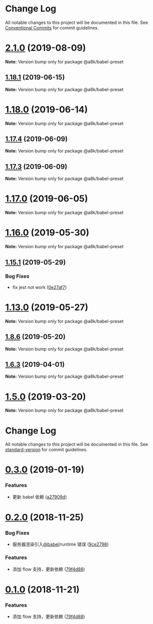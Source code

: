 # Change Log

All notable changes to this project will be documented in this file.
See [Conventional Commits](https://conventionalcommits.org) for commit guidelines.

# [2.1.0](https://github.com/hxfdarling/a8k/compare/v2.0.0...v2.1.0) (2019-08-09)

**Note:** Version bump only for package @a8k/babel-preset

## [1.18.1](https://github.com/hxfdarling/a8k/compare/v1.18.0...v1.18.1) (2019-06-15)

**Note:** Version bump only for package @a8k/babel-preset

# [1.18.0](https://github.com/hxfdarling/a8k/compare/v1.17.4...v1.18.0) (2019-06-14)

**Note:** Version bump only for package @a8k/babel-preset

## [1.17.4](https://github.com/hxfdarling/a8k/compare/v1.17.3...v1.17.4) (2019-06-09)

**Note:** Version bump only for package @a8k/babel-preset

## [1.17.3](https://github.com/hxfdarling/a8k/compare/v1.17.3-alpha.0...v1.17.3) (2019-06-09)

**Note:** Version bump only for package @a8k/babel-preset

# [1.17.0](https://github.com/hxfdarling/a8k/compare/v1.16.0...v1.17.0) (2019-06-05)

**Note:** Version bump only for package @a8k/babel-preset

# [1.16.0](https://github.com/hxfdarling/a8k/compare/v1.15.3...v1.16.0) (2019-05-30)

**Note:** Version bump only for package @a8k/babel-preset

## [1.15.1](https://github.com/hxfdarling/a8k/compare/v1.15.0...v1.15.1) (2019-05-29)

### Bug Fixes

- fix jest not work ([0e27af7](https://github.com/hxfdarling/a8k/commit/0e27af7))

# [1.13.0](https://github.com/hxfdarling/a8k/compare/v1.12.4...v1.13.0) (2019-05-27)

**Note:** Version bump only for package @a8k/babel-preset

## [1.8.6](https://github.com/hxfdarling/a8k/compare/v1.8.5...v1.8.6) (2019-05-20)

**Note:** Version bump only for package @a8k/babel-preset

## [1.6.3](https://github.com/hxfdarling/a8k/compare/v1.6.2...v1.6.3) (2019-04-01)

**Note:** Version bump only for package @a8k/babel-preset

# [1.5.0](https://github.com/hxfdarling/a8k/compare/v1.4.2...v1.5.0) (2019-03-20)

**Note:** Version bump only for package @a8k/babel-preset

# Change Log

All notable changes to this project will be documented in this file. See [standard-version](https://github.com/conventional-changelog/standard-version) for commit guidelines.

<a name="0.3.0"></a>

# [0.3.0](https://github.com/hxfdarling/babel-preset-imt/compare/v0.2.0...v0.3.0) (2019-01-19)

### Features

- 更新 babel 依赖 ([a27909d](https://github.com/hxfdarling/babel-preset-imt/commit/a27909d))

<a name="0.2.0"></a>

# [0.2.0](https://github.com/hxfdarling/babel-preset-imt/compare/v0.0.5...v0.2.0) (2018-11-25)

### Bug Fixes

- 服务器渲染引入[@babel](https://github.com/babel)/runtime 错误 ([9ce2798](https://github.com/hxfdarling/babel-preset-imt/commit/9ce2798))

### Features

- 添加 flow 支持，更新依赖 ([79f4d88](https://github.com/hxfdarling/babel-preset-imt/commit/79f4d88))

<a name="0.1.0"></a>

# [0.1.0](https://github.com/hxfdarling/babel-preset-imt/compare/v0.0.3...v0.1.0) (2018-11-21)

### Features

- 添加 flow 支持，更新依赖 ([79f4d88](https://github.com/hxfdarling/babel-preset-imt/commit/79f4d88))
